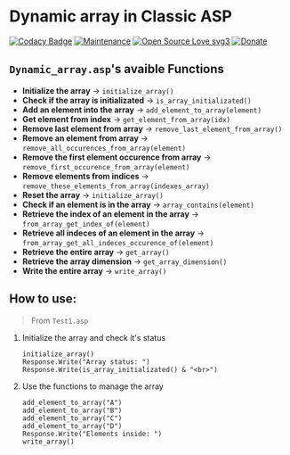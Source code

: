 # Dynamic array in Classic ASP

[![Codacy Badge](https://app.codacy.com/project/badge/Grade/5fb4b710ca5c4dfd88a883944af2dac3)](https://app.codacy.com/gh/R0mb0/Dynamic_array_classic_asp/dashboard?utm_source=gh&utm_medium=referral&utm_content=&utm_campaign=Badge_grade)
[![Maintenance](https://img.shields.io/badge/Maintained%3F-yes-green.svg)](https://github.com/R0mb0/Dynamic_array_classic_asp)
[![Open Source Love svg3](https://badges.frapsoft.com/os/v3/open-source.svg?v=103)](https://github.com/R0mb0/Dynamic_array_classic_asp)
[![Donate](https://img.shields.io/badge/PayPal-Donate%20to%20Author-blue.svg)](http://paypal.me/R0mb0)

## `Dynamic_array.asp`'s avaible Functions

- **Initialize the array** -> `initialize_array()`
- **Check if the array is initializated** -> `is_array_initializated()`
- **Add an element into the array** -> `add_element_to_array(element)`
- **Get element from index** -> `get_element_from_array(idx)`
- **Remove last element from array** -> `remove_last_element_from_array()`
- **Remove an element from array** -> `remove_all_occurences_from_array(element)`
- **Remove the first element occurence from array** -> `remove_first_occurence_from_array(element)`
- **Remove elements from indices** -> `remove_these_elements_from_array(indexes_array)`
- **Reset the array** -> `initialize_array()`
- **Check if an element is in the array** -> `array_contains(element)`
- **Retrieve the index of an element in the array** -> `from_array_get_index_of(element)`
- **Retrieve all indeces of an element in the array** -> `from_array_get_all_indeces_occurence_of(element)`
- **Retrieve the entire array** -> `get_array()`
- **Retrieve the array dimension** -> `get_array_dimension()`
- **Write the entire array** -> `write_array()`

## How to use: 

> From `Test1.asp`

1. Initialize the array and check it's status
   ```
   initialize_array()
   Response.Write("Array status: ")
   Response.Write(is_array_initializated() & "<br>")
   ```
2. Use the functions to manage the array
   ```
   add_element_to_array("A")
   add_element_to_array("B")
   add_element_to_array("C")
   add_element_to_array("D")
   Response.Write("Elements inside: ")
   write_array()
   ```
